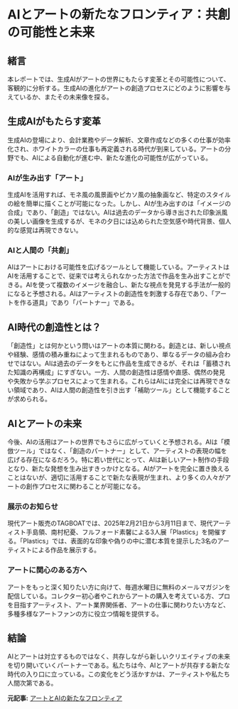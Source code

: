 # AIとアートの新たなフロンティア：共創の可能性と未来

## 緒言

本レポートでは、生成AIがアートの世界にもたらす変革とその可能性について、客観的に分析する。生成AIの進化がアートの創造プロセスにどのように影響を与えているか、またその未来像を探る。

## 生成AIがもたらす変革

生成AIの登場により、会計業務やデータ解析、文章作成などの多くの仕事が効率化され、ホワイトカラーの仕事も再定義される時代が到来している。アートの分野でも、AIによる自動化が進む中、新たな進化の可能性が広がっている。

### AIが生み出す「アート」

生成AIを活用すれば、モネ風の風景画やピカソ風の抽象画など、特定のスタイルの絵を簡単に描くことが可能になった。しかし、AIが生み出すのは「イメージの合成」であり、「創造」ではない。AIは過去のデータから導き出された印象派風の美しい画像を生成するが、モネの夕日には込められた空気感や時代背景、個人的な感覚は再現できない。

### AIと人間の「共創」

AIはアートにおける可能性を広げるツールとして機能している。アーティストはAIを活用することで、従来では考えられなかった方法で作品を生み出すことができる。AIを使って複数のイメージを融合し、新たな視点を発見する手法が一般的になると予想される。AIはアーティストの創造性を刺激する存在であり、「アートを作る道具」であり「パートナー」である。

## AI時代の創造性とは？

「創造性」とは何かという問いはアートの本質に関わる。創造とは、新しい視点や経験、感情の積み重ねによって生まれるものであり、単なるデータの組み合わせではない。AIは過去のデータをもとに作品を生成できるが、それは「蓄積された知識の再構成」にすぎない。一方、人間の創造性は感情や直感、偶然の発見や失敗から学ぶプロセスによって生まれる。これらはAIには完全には再現できない領域であり、AIは人間の創造性を引き出す「補助ツール」として機能することが求められる。

## AIとアートの未来

今後、AIの活用はアートの世界でもさらに広がっていくと予想される。AIは「模倣ツール」ではなく、「創造のパートナー」として、アーティストの表現の幅を広げる存在になるだろう。特に若い世代にとって、AIは新しいアート制作の手段となり、新たな発想を生み出すきっかけとなる。AIがアートを完全に置き換えることはないが、適切に活用することで新たな表現が生まれ、より多くの人々がアートの創作プロセスに関わることが可能になる。

### 展示のお知らせ

現代アート販売のTAGBOATでは、2025年2月21日から3月11日まで、現代アーティスト手島領、南村杞憂、フルフォード素馨による3人展「Plastics」を開催する。「Plastics」では、表面的な印象や偽りの中に潜む本質を提示した3名のアーティストによる作品を展示する。

### アートに関心のある方へ

アートをもっと深く知りたい方に向けて、毎週水曜日に無料のメールマガジンを配信している。コレクター初心者やこれからアートの購入を考えている方、プロを目指すアーティスト、アート業界関係者、アートの仕事に関わりたい方など、多種多様なアートファンの方に役立つ情報を提供する。

## 結論

AIとアートは対立するものではなく、共存しながら新しいクリエイティブの未来を切り開いていくパートナーである。私たちは今、AIとアートが共存する新たな時代の入り口に立っている。この変化をどう活かすかは、アーティストや私たち人間次第である。

**元記事:** [アートとAIの新たなフロンティア](https://newspicks.com/news/13723054/body/?ref=topics)